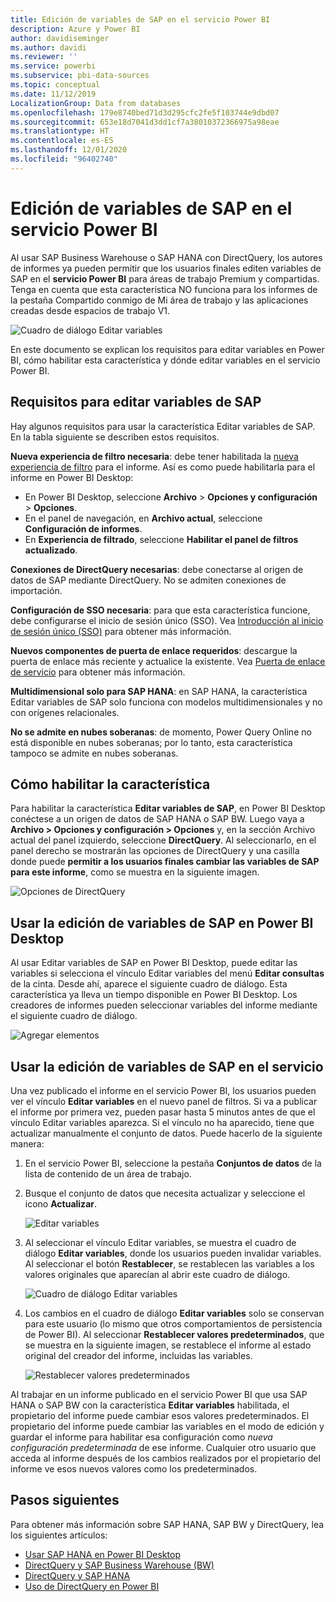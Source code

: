 ```yaml
---
title: Edición de variables de SAP en el servicio Power BI
description: Azure y Power BI
author: davidiseminger
ms.author: davidi
ms.reviewer: ''
ms.service: powerbi
ms.subservice: pbi-data-sources
ms.topic: conceptual
ms.date: 11/12/2019
LocalizationGroup: Data from databases
ms.openlocfilehash: 179e8740bed71d3d295cfc2fe5f103744e9dbd07
ms.sourcegitcommit: 653e18d7041d3dd1cf7a38010372366975a98eae
ms.translationtype: HT
ms.contentlocale: es-ES
ms.lasthandoff: 12/01/2020
ms.locfileid: "96402740"
---
```

# <a name="edit-sap-variables-in-the-power-bi-service"></a>Edición de variables de SAP en el servicio Power BI

Al usar SAP Business Warehouse o SAP HANA con DirectQuery, los autores de informes ya pueden permitir que los usuarios finales editen variables de SAP en el **servicio Power BI** para áreas de trabajo Premium y compartidas. Tenga en cuenta que esta característica NO funciona para los informes de la pestaña Compartido conmigo de Mi área de trabajo y las aplicaciones creadas desde espacios de trabajo V1. 

![Cuadro de diálogo Editar variables](media/service-edit-sap-variables/sap-edit-variables-dialog.png)

En este documento se explican los requisitos para editar variables en Power BI, cómo habilitar esta característica y dónde editar variables en el servicio Power BI.

## <a name="requirements-for-sap-edit-variables"></a>Requisitos para editar variables de SAP

Hay algunos requisitos para usar la característica Editar variables de SAP. En la tabla siguiente se describen estos requisitos.

**Nueva experiencia de filtro necesaria**: debe tener habilitada la [nueva experiencia de filtro](../create-reports/power-bi-report-filter.md) para el informe. Así es como puede habilitarla para el informe en Power BI Desktop:
- En Power BI Desktop, seleccione **Archivo** > **Opciones y configuración** > **Opciones**.
- En el panel de navegación, en **Archivo actual**, seleccione **Configuración de informes**.
- En **Experiencia de filtrado**, seleccione **Habilitar el panel de filtros actualizado**.

**Conexiones de DirectQuery necesarias**: debe conectarse al origen de datos de SAP mediante DirectQuery. No se admiten conexiones de importación.

**Configuración de SSO necesaria**: para que esta característica funcione, debe configurarse el inicio de sesión único (SSO). Vea [Introducción al inicio de sesión único (SSO)](service-gateway-sso-overview.md) para obtener más información.

**Nuevos componentes de puerta de enlace requeridos**: descargue la puerta de enlace más reciente y actualice la existente. Vea [Puerta de enlace de servicio](service-gateway-onprem.md) para obtener más información.

**Multidimensional solo para SAP HANA**: en SAP HANA, la característica Editar variables de SAP solo funciona con modelos multidimensionales y no con orígenes relacionales.

**No se admite en nubes soberanas**: de momento, Power Query Online no está disponible en nubes soberanas; por lo tanto, esta característica tampoco se admite en nubes soberanas.

## <a name="how-to-enable-the-feature"></a>Cómo habilitar la característica

Para habilitar la característica **Editar variables de SAP**, en Power BI Desktop conéctese a un origen de datos de SAP HANA o SAP BW. Luego vaya a **Archivo > Opciones y configuración > Opciones** y, en la sección Archivo actual del panel izquierdo, seleccione **DirectQuery**. Al seleccionarlo, en el panel derecho se mostrarán las opciones de DirectQuery y una casilla donde puede **permitir a los usuarios finales cambiar las variables de SAP para este informe**, como se muestra en la siguiente imagen.

![Opciones de DirectQuery](media/service-edit-sap-variables/sap-preview-setting-in-desktop.png)

## <a name="use-sap-edit-variables-in-power-bi-desktop"></a>Usar la edición de variables de SAP en Power BI Desktop

Al usar Editar variables de SAP en Power BI Desktop, puede editar las variables si selecciona el vínculo Editar variables del menú **Editar consultas** de la cinta. Desde ahí, aparece el siguiente cuadro de diálogo. Esta característica ya lleva un tiempo disponible en Power BI Desktop. Los creadores de informes pueden seleccionar variables del informe mediante el siguiente cuadro de diálogo.

![Agregar elementos](media/service-edit-sap-variables/sap-variables-add-items.png)

## <a name="use-sap-edit-variables-in-the-service"></a>Usar la edición de variables de SAP en el servicio

Una vez publicado el informe en el servicio Power BI, los usuarios pueden ver el vínculo **Editar variables** en el nuevo panel de filtros. Si va a publicar el informe por primera vez, pueden pasar hasta 5 minutos antes de que el vínculo Editar variables aparezca. Si el vínculo no ha aparecido, tiene que actualizar manualmente el conjunto de datos.
Puede hacerlo de la siguiente manera:

1. En el servicio Power BI, seleccione la pestaña **Conjuntos de datos** de la lista de contenido de un área de trabajo.

2. Busque el conjunto de datos que necesita actualizar y seleccione el icono **Actualizar**.

    ![Editar variables](media/service-edit-sap-variables/sap-edit-variables-link.png)

3. Al seleccionar el vínculo Editar variables, se muestra el cuadro de diálogo **Editar variables**, donde los usuarios pueden invalidar variables. Al seleccionar el botón **Restablecer**, se restablecen las variables a los valores originales que aparecían al abrir este cuadro de diálogo.

    ![Cuadro de diálogo Editar variables](media/service-edit-sap-variables/sap-edit-variables-dialog.png)

4. Los cambios en el cuadro de diálogo **Editar variables** solo se conservan para este usuario (lo mismo que otros comportamientos de persistencia de Power BI). Al seleccionar **Restablecer valores predeterminados**, que se muestra en la siguiente imagen, se restablece el informe al estado original del creador del informe, incluidas las variables.

    ![Restablecer valores predeterminados](media/service-edit-sap-variables/reset-to-default.png)

Al trabajar en un informe publicado en el servicio Power BI que usa SAP HANA o SAP BW con la característica **Editar variables** habilitada, el propietario del informe puede cambiar esos valores predeterminados. El propietario del informe puede cambiar las variables en el modo de edición y guardar el informe para habilitar esa configuración como *nueva configuración predeterminada* de ese informe. Cualquier otro usuario que acceda al informe después de los cambios realizados por el propietario del informe ve esos nuevos valores como los predeterminados.

## <a name="next-steps"></a>Pasos siguientes

Para obtener más información sobre SAP HANA, SAP BW y DirectQuery, lea los siguientes artículos:

- [Usar SAP HANA en Power BI Desktop](desktop-sap-hana.md)
- [DirectQuery y SAP Business Warehouse (BW)](desktop-directquery-sap-bw.md)
- [DirectQuery y SAP HANA](desktop-directquery-sap-hana.md)
- [Uso de DirectQuery en Power BI](desktop-directquery-about.md)

